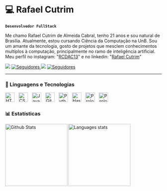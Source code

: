 # 💻 Rafael Cutrim

**`Desenvolvedor FullStack`**

Me chamo Rafael Cutrim de Almeida Cabral, tenho 21 anos e sou natural de Brasília. Atualmente, estou cursando Ciência da Computação na UnB. Sou um amante da tecnologia, gosto de projetos que mesclem conhecimentos multíplos à computação, principalmente no ramo de inteligência artificial. Meu perfil no instagram: "[RCDAC13](https://www.google.com/url?sa=t&source=web&rct=j&opi=89978449&url=https://www.instagram.com/rcdac13/&ved=2ahUKEwiRm_H_3aeQAxWvGrkGHeBjGXsQFnoECCAQAQ&usg=AOvVaw1NrsCt1Ab4kSGlGJrbCiaV)" e no linkedin: "[Rafael Cutrim](https://www.linkedin.com/feed/)"

<p align="start">
    <a>
        <img 
            src= "https://custom-icon-badges.demolab.com/badge/Repo-blue.svg?logo=repo&style=for-the-badge"
        />
    </a>
    <a href="https://github.com/RafaelCDAtab=followers">
        <img 
            alt="Seguidores" 
            title="Me siga no GitHub" 
            src="https://custom-icon-badges.demolab.com/badge/Pull%20Request-purple.svg?logo=pr&style=for-the-badge"
        />
    </a>
    <a >
        <img 
            src="https://custom-icon-badges.demolab.com/badge/Commit-green.svg?logo=git-commit&logoColor=fff&style=for-the-badge"
        />
    </a>
    <a href="https://github.com/RafaelCDAtab=followers">
        <img 
            alt="Seguidores" 
            title="Me siga no GitHub" 
            src="https://custom-icon-badges.demolab.com/github/followers/RafaelCDA?color=236ad3&labelColor=1155ba&style=for-the-badge&logo=github&label=Seguidores&logoColor=white"
        />
    </a>
</p>

---

### 🤖 Linguagens e Tecnologias

<img 
    align="left" 
    alt="HTML"
    title="HTML" 
    width="30px" 
    style="padding-right: 10px;" 
    src="https://cdn.jsdelivr.net/gh/devicons/devicon@latest/icons/html5/html5-original.svg" 
/>
<img 
    align="left" 
    alt="CSS" 
    title="CSS"
    width="30px" 
    style="padding-right: 10px;" 
    src="https://cdn.jsdelivr.net/gh/devicons/devicon@latest/icons/css3/css3-original.svg" 
/>
<img 
    align="left" 
    alt="JavaScript" 
    title="JavaScript"
    width="30px" 
    style="padding-right: 10px;" 
    src="https://cdn.jsdelivr.net/gh/devicons/devicon@latest/icons/javascript/javascript-original.svg" 
/>
<img 
    align="left" 
    alt="Git" 
    title="Git"
    width="30px" 
    style="padding-right: 10px;" 
    src="https://cdn.jsdelivr.net/gh/devicons/devicon@latest/icons/git/git-original.svg" 
/>
<img 
    align="left" 
    alt="Python" 
    title="Python"
    width="30px" 
    style="padding-right: 10px;" 
    src="https://cdn.jsdelivr.net/gh/devicons/devicon@latest/icons/python/python-original.svg" 
/>
<img 
    align="left" 
    alt="Haskell" 
    title="Haskell"
    width="30px" 
    style="padding-right: 10px;" 
    src="https://cdn.jsdelivr.net/gh/devicons/devicon@latest/icons/haskell/haskell-original.svg"
/>
<img 
    align="left" 
    alt="Prolog" 
    title="Prolog"
    width="30px" 
    style="padding-right: 10px;" 
    src="https://cdn.jsdelivr.net/gh/devicons/devicon@latest/icons/prolog/prolog-original.svg"
/>
<img 
    align="left" 
    alt="Prolog" 
    title="Prolog"
    width="30px" 
    style="padding-right: 10px;" 
    src="https://cdn.jsdelivr.net/gh/devicons/devicon@latest/icons/rust/rust-original.svg"
/>
          
<br/>
<br/>

### 📊 Estatísticas

<img 
    align="left" 
    alt="Github Stats" 
    height ="200" 
    src="https://github-readme-stats.vercel.app/api?username=RafaelCDA&show_icons=true&theme=tokyonight&include_all_commits=true&locale=pt-br"
/>
<img 
    align="left" 
    alt="Languages stats" 
    height ="200" 
    src="https://github-readme-stats.vercel.app/api/top-langs/?username=RafaelCDA&theme=tokyonight&layout=compact&custom_titles=tecnologias&langs_cont=9"
/>
